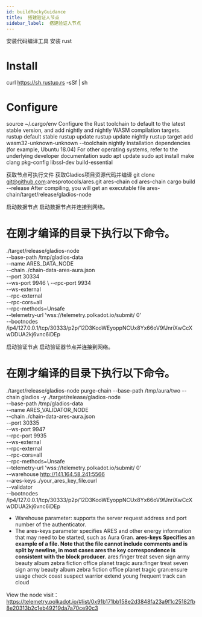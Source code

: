 ```yaml
---
id: buildRockyGuidance
title:  搭建验证人节点
sidebar_label:  搭建验证人节点
---
```


安装代码编译工具
安装 rust
# Install
curl https://sh.rustup.rs -sSf | sh
# Configure
source ~/.cargo/env
Configure the Rust toolchain to default to the latest stable version, and add nightly and nightly WASM compilation targets.
rustup default stable
rustup update
rustup update nightly
rustup target add wasm32-unknown-unknown --toolchain nightly
Installation dependencies (for example, Ubuntu 18.04) For other operating systems, refer to the underlying developer documentation
sudo apt update
sudo apt install make clang pkg-config libssl-dev build-essential

获取节点可执行文件
获取Gladios项目资源代码并编译
git clone git@github.com:aresprotocols/ares.git ares-chain
cd ares-chain
cargo build --release
After compiling, you will get an executable file ares-chain/target/release/gladios-node

启动数据节点
启动数据节点并连接到网络。
#  在刚才编译的目录下执行以下命令。
./target/release/gladios-node \
--base-path /tmp/gladios-data \
--name ARES_DATA_NODE \
--chain ./chain-data-ares-aura.json \
--port 30334 \
--ws-port 9946 \ 
--rpc-port 9934 \
--ws-external \
--rpc-external \
--rpc-cors=all \
--rpc-methods=Unsafe \
--telemetry-url 'wss://telemetry.polkadot.io/submit/ 0' \
--bootnodes /ip4/127.0.0.1/tcp/30333/p2p/12D3KooWEyoppNCUx8Yx66oV9fJnriXwCcXwDDUA2kj6vnc6iDEp

启动验证节点
启动验证器节点并连接到网络。
# 在刚才编译的目录下执行以下命令。
./target/release/gladios-node purge-chain --base-path /tmp/aura/two --chain gladios -y
./target/release/gladios-node \
--base-path /tmp/gladios-data \
--name ARES_VALIDATOR_NODE \
--chain ./chain-data-ares-aura.json \
--port 30335 \
--ws-port 9947 \
--rpc-port 9935 \
--ws-external \
--rpc-external \
--rpc-cors=all \
--rpc-methods=Unsafe \
--telemetry-url 'wss://telemetry.polkadot.io/submit/ 0' \
--warehouse http://141.164.58.241:5566 \
--ares-keys ./your_ares_key_file.curl \
--validator \
--bootnodes /ip4/127.0.0.1/tcp/30333/p2p/12D3KooWEyoppNCUx8Yx66oV9fJnriXwCcXwDDUA2kj6vnc6iDEp
- Warehouse parameter: supports the server request address and port number of the authenticator.
- The ares-keys parameter specifies ARES and other energy information that may need to be started, such as Aura Gran.
**ares-keys Specifies an example of a file. Note that the file cannot include comments and is split by newline, in most cases ares the key correspondence is consistent with the block producer.**
ares:finger treat seven sign army beauty album zebra fiction office planet tragic
aura:finger treat seven sign army beauty album zebra fiction office planet tragic
gran:ensure usage check coast suspect warrior extend young frequent track can cloud

View the node
visit：https://telemetry.polkadot.io/#list/0x91b171bb158e2d3848fa23a9f1c25182fb8e20313b2c1eb49219da7a70ce90c3

